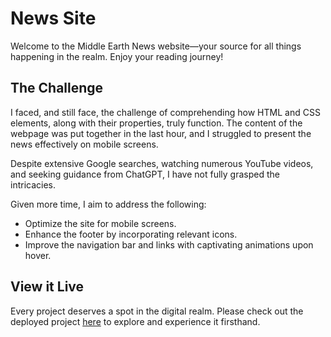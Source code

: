 # News Site

Welcome to the Middle Earth News website—your source for all things happening in the realm. Enjoy your reading journey!

## The Challenge

I faced, and still face, the challenge of comprehending how HTML and CSS elements, along with their properties, truly function. The content of the webpage was put together in the last hour, and I struggled to present the news effectively on mobile screens.

Despite extensive Google searches, watching numerous YouTube videos, and seeking guidance from ChatGPT, I have not fully grasped the intricacies.

Given more time, I aim to address the following:

- Optimize the site for mobile screens.
- Enhance the footer by incorporating relevant icons.
- Improve the navigation bar and links with captivating animations upon hover.

## View it Live

Every project deserves a spot in the digital realm. Please check out the deployed project [here](https://lacomarca4news.netlify.app/) to explore and experience it firsthand.
